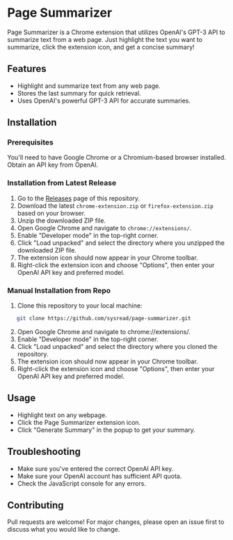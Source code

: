 # Page Summarizer

Page Summarizer is a Chrome extension that utilizes OpenAI's GPT-3 API to
summarize text from a web page. Just highlight the text you want to summarize,
click the extension icon, and get a concise summary!

## Features

- Highlight and summarize text from any web page.
- Stores the last summary for quick retrieval.
- Uses OpenAI's powerful GPT-3 API for accurate summaries.

## Installation

### Prerequisites

You'll need to have Google Chrome or a Chromium-based browser installed. Obtain
an API key from OpenAI.

### Installation from Latest Release

1. Go to the [Releases](https://github.com/sysread/page-summarizer/releases) page of this repository.
2. Download the latest `chrome-extension.zip` or `firefox-extension.zip` based on your browser.
3. Unzip the downloaded ZIP file.
4. Open Google Chrome and navigate to `chrome://extensions/`.
5. Enable "Developer mode" in the top-right corner.
6. Click "Load unpacked" and select the directory where you unzipped the downloaded ZIP file.
7. The extension icon should now appear in your Chrome toolbar.
8. Right-click the extension icon and choose "Options", then enter your OpenAI API key and preferred model.

### Manual Installation from Repo

1. Clone this repository to your local machine:

```bash
   git clone https://github.com/sysread/page-summarizer.git
```
2. Open Google Chrome and navigate to chrome://extensions/.
3. Enable "Developer mode" in the top-right corner.
4. Click "Load unpacked" and select the directory where you cloned the repository.
5. The extension icon should now appear in your Chrome toolbar.
6. Right-click the extension icon and choose "Options", then enter your OpenAI API key and preferred model.

## Usage

- Highlight text on any webpage.
- Click the Page Summarizer extension icon.
- Click "Generate Summary" in the popup to get your summary.

## Troubleshooting

- Make sure you've entered the correct OpenAI API key.
- Make sure your OpenAI account has sufficient API quota.
- Check the JavaScript console for any errors.

## Contributing

Pull requests are welcome! For major changes, please open an issue first to
discuss what you would like to change.
